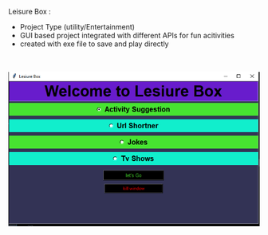 

Leisure Box : 
- Project Type (utility/Entertainment)
- GUI based project integrated with different APIs for fun acitivities
- created with exe file to save and play directly

<br><br>
![Alt text](https://github.com/AJsenpai/Projects/blob/main/lesiureBox/main_screen.PNG?raw=true "main screen")
